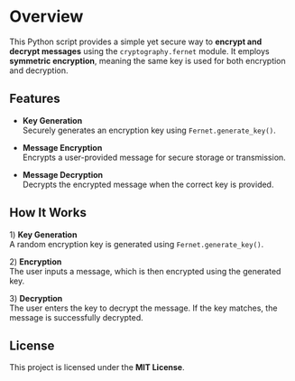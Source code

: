 # Overview  
This Python script provides a simple yet secure way to **encrypt and decrypt messages** using the `cryptography.fernet` module. It employs **symmetric encryption**, meaning the same key is used for both encryption and decryption.  

## Features  
- **Key Generation**  
  Securely generates an encryption key using `Fernet.generate_key()`.  

- **Message Encryption**  
  Encrypts a user-provided message for secure storage or transmission.  

- **Message Decryption**  
  Decrypts the encrypted message when the correct key is provided.  

## How It Works  
1️) **Key Generation**  
   A random encryption key is generated using `Fernet.generate_key()`.  

2️) **Encryption**  
   The user inputs a message, which is then encrypted using the generated key.  

3️) **Decryption**  
   The user enters the key to decrypt the message. If the key matches, the message is successfully decrypted.  

## License  
This project is licensed under the **MIT License**.
